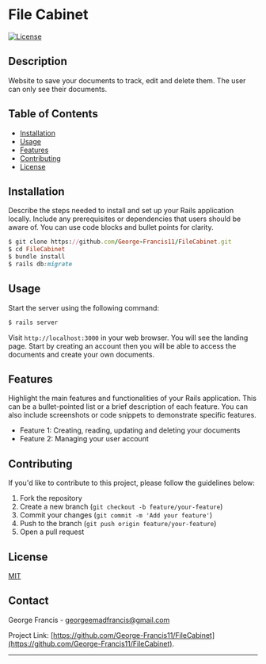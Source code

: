 # File Cabinet


[![License](https://img.shields.io/badge/license-MIT-blue?style=plastic
)](https://github.com/George-Francis11/FileCabinet/blob/master/LICENSE)


## Description

Website to save your documents to track, edit and delete them. The user can only see their documents.

## Table of Contents

- [Installation](#installation)
- [Usage](#usage)
- [Features](#features)
- [Contributing](#contributing)
- [License](#license)

## Installation

Describe the steps needed to install and set up your Rails application locally. Include any prerequisites or dependencies that users should be aware of. You can use code blocks and bullet points for clarity.

```ruby
$ git clone https://github.com/George-Francis11/FileCabinet.git
$ cd FileCabinet
$ bundle install
$ rails db:migrate
```


## Usage

Start the server using the following command:
```ruby
$ rails server
```
Visit `http://localhost:3000` in your web browser. You will see the landing page.
Start by creating an account then you will be able to access the documents and create your own documents.

## Features

Highlight the main features and functionalities of your Rails application. This can be a bullet-pointed list or a brief description of each feature. You can also include screenshots or code snippets to demonstrate specific features.

- Feature 1: Creating, reading, updating and deleting your documents
- Feature 2: Managing your user account

## Contributing

If you'd like to contribute to this project, please follow the guidelines below:

1. Fork the repository
2. Create a new branch (`git checkout -b feature/your-feature`)
3. Commit your changes (`git commit -m 'Add your feature'`)
4. Push to the branch (`git push origin feature/your-feature`)
5. Open a pull request

## License

[MIT](https://choosealicense.com/licenses/mit/)

## Contact

George Francis - georgeemadfrancis@gmail.com

Project Link: [https://github.com/George-Francis11/FileCabinet](https://github.com/George-Francis11/FileCabinet).

---
